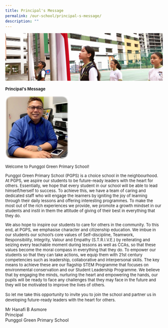 ```yaml
---
title: Principal's Message
permalink: /our-school/principal-s-message/
description: ""
---
```

![](/images/sub-banner.jpg)

**<font size=2>Principal's Message**

<img src="/images/Our%20School/Mr%20Hanafi%20B%20Asmore.jpg"  
     style="width:40%">

Welcome to Punggol Green Primary School!

Punggol Green Primary School (PGPS) is a choice school in the neighbourhood. At PGPS, we aspire our students to be future-ready leaders with the heart for others. Essentially, we hope that every student in our school will be able to lead himself/herself to success. To achieve this, we have a team of caring and dedicated staff who will engage the learners by igniting the joy of learning through their daily lessons and offering interesting programmes. To make the most out of the rich experiences we provide, we promote a growth mindset in our students and instil in them the attitude of giving of their best in everything that they do.

We also hope to inspire our students to care for others in the community. To this end, at PGPS, we emphasise character and citizenship education. We imbue in our students our school’s core values of Self-discipline, Teamwork, Responsibility, Integrity, Valour and Empathy (S.T.R.I.V.E.) by reiterating and seizing every teachable moment during lessons as well as CCAs, so that these values become the moral compass in everything that they do. To empower our students so that they can take actions, we equip them with 21st century competencies such as leadership, collaborative and interpersonal skills. The key means to achieve these are our flagship STEM Programme that focuses on environmental conservation and our Student Leadership Programme. We believe that by engaging the minds, nurturing the heart and empowering the hands, our pupils will be ready to face any challenges that they may face in the future and they will be motivated to improve the lives of others.

So let me take this opportunity to invite you to join the school and partner us in developing future-ready leaders with the heart for others.</font>

Mr Hanafi B Asmore<br>
Principal<br>
Punggol Green Primary School